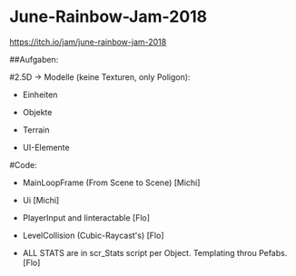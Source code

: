 # June-Rainbow-Jam-2018

https://itch.io/jam/june-rainbow-jam-2018

##Aufgaben:

#2.5D -> Modelle (keine Texturen, only Poligon):

- Einheiten

- Objekte

- Terrain

- UI-Elemente

#Code:

- MainLoopFrame (From Scene to Scene) [Michi]

- Ui [Michi]

- PlayerInput and Iinteractable [Flo]

- LevelCollision (Cubic-Raycast's) [Flo]

- ALL STATS are in scr_Stats script per Object. Templating throu Pefabs. [Flo]
